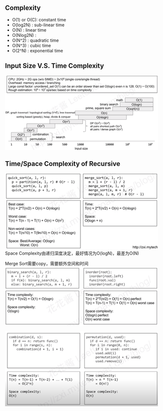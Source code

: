
## Complexity
- O(1) or O(C): constant time
- O(log2N)    : sub-linear time
- O(N)        : linear time
- O(Nlog2N)   : 
- O(N^2)      : quadratic time
- O(N^3)      : cubic time
- O(2^N)      : exponential time

## Input Size V.S. Time Complexity
![](./_images/input-size.png)

## Time/Space Complexity of Recursive
![](./_images/recursion.png)
Space Complexity由递归深度决定，最好情况为O(logN)，最差为O(N)

Merge Sort需要copy，需要额外空间和时间
![](./_images/search-complexity.png)


![](./_images/combination-complexity.png)